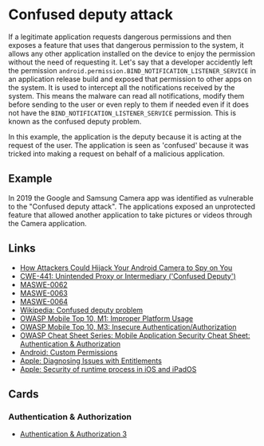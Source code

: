 # Confused deputy attack

If a legitimate application requests dangerous permissions and then exposes a feature that uses that dangerous permission to the system, it allows any other application installed on the device to enjoy the permission without the need of requesting it. Let's say that a developer accidently left the permission `android.permission.BIND_NOTIFICATION_LISTENER_SERVICE` in an application release build and exposed that permission to other apps on the system. It is used to intercept all the notifications received by the system. This means the malware can read all notifications, modify them before sending to the user or even reply to them if needed even if it does not have the `BIND_NOTIFICATION_LISTENER_SERVICE` permission. This is known as the confused deputy problem.

In this example, the application is the deputy because it is acting at the request of the user. The application is seen as 'confused' because it was tricked into making a request on behalf of a malicious application.

## Example

In 2019 the Google and Samsung Camera app was identified as vulnerable to the "Confused deputy attack". The applications exposed an unprotected feature that allowed another application to take pictures or videos through the Camera application.

## Links

- [How Attackers Could Hijack Your Android Camera to Spy on You](https://checkmarx.com/blog/how-attackers-could-hijack-your-android-camera/)
- [CWE-441: Unintended Proxy or Intermediary ('Confused Deputy')](https://cwe.mitre.org/data/definitions/441.html)
- [MASWE-0062](https://mas.owasp.org/MASWE/MASVS-PLATFORM/MASWE-0062/)
- [MASWE-0063](https://mas.owasp.org/MASWE/MASVS-PLATFORM/MASWE-0063/)
- [MASWE-0064](https://mas.owasp.org/MASWE/MASVS-PLATFORM/MASWE-0064/)
- [Wikipedia: Confused deputy problem](https://en.wikipedia.org/wiki/Confused_deputy_problem)
- [OWASP Mobile Top 10, M1: Improper Platform Usage](https://owasp.org/www-project-mobile-top-10/2016-risks/m1-improper-platform-usage)
- [OWASP Mobile Top 10, M3: Insecure Authentication/Authorization](https://owasp.org/www-project-mobile-top-10/2023-risks/m3-insecure-authentication-authorization.html)
- [OWASP Cheat Sheet Series: Mobile Application Security Cheat Sheet: Authentication & Authorization](https://cheatsheetseries.owasp.org/cheatsheets/Mobile_Application_Security_Cheat_Sheet.html#authentication-authorization)
- [Android: Custom Permissions](https://developer.android.com/privacy-and-security/risks/custom-permissions)
- [Apple: Diagnosing Issues with Entitlements](https://developer.apple.com/documentation/bundleresources/entitlements/diagnosing_issues_with_entitlements)
- [Apple: Security of runtime process in iOS and iPadOS](https://help.apple.com/pdf/security/en_US/apple-platform-security-guide.pdf)

## Cards
### Authentication & Authorization
- [Authentication & Authorization 3](/authentication-authorization/AA3)